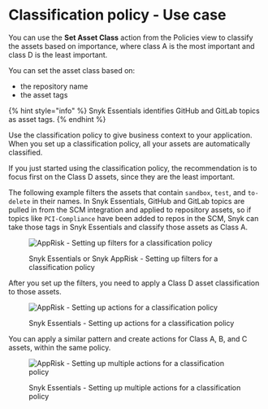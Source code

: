 # Classification policy - Use case

You can use the **Set Asset Class** action from the Policies view to classify the assets based on importance, where class A is the most important and class D is the least important.&#x20;

You can set the asset class based on:&#x20;

* the repository name &#x20;
* the asset tags

{% hint style="info" %}
Snyk Essentials identifies GitHub and GitLab topics as asset tags.
{% endhint %}

Use the classification policy to give business context to your application. When you set up a classification policy, all your assets are automatically classified.

If you just started using the classification policy, the recommendation is to focus first on the Class D assets, since they are the least important.

The following example filters the assets that contain `sandbox`, `test`, and `to-delete` in their names. In Snyk Essentials, GitHub and GitLab topics are pulled in from the SCM integration and applied to repository assets, so if topics like `PCI-Compliance` have been added to repos in the SCM, Snyk can take those tags in Snyk Essentials and classify those assets as Class A.

<figure><img src="../../../../.gitbook/assets/Create policy.png" alt="AppRisk - Setting up filters for a classification policy"><figcaption><p>Snyk Essentials or Snyk AppRisk - Setting up filters for a classification policy</p></figcaption></figure>

After you set up the filters, you need to apply a Class D asset classification to those assets.

<figure><img src="../../../../.gitbook/assets/Set action.png" alt="AppRisk - Setting up actions for a classification policy"><figcaption><p>Snyk Essentials - Setting up actions for a classification policy</p></figcaption></figure>

You can apply a similar pattern and create actions for Class A, B, and C assets, within the same policy.

<figure><img src="../../../../.gitbook/assets/Set Class.png" alt="AppRisk - Setting up multiple actions for a classification policy"><figcaption><p>Snyk Essentials - Setting up multiple actions for a classification policy</p></figcaption></figure>

